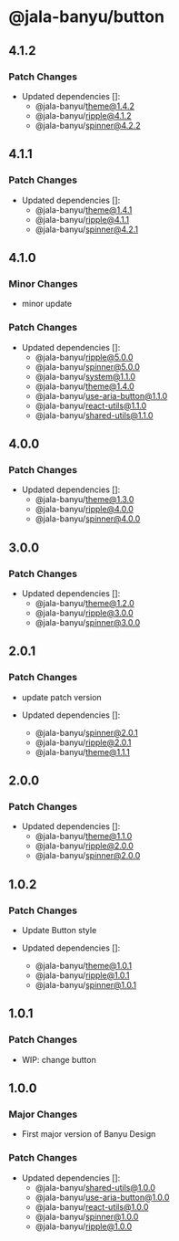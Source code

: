 # @jala-banyu/button

## 4.1.2

### Patch Changes

- Updated dependencies []:
  - @jala-banyu/theme@1.4.2
  - @jala-banyu/ripple@4.1.2
  - @jala-banyu/spinner@4.2.2

## 4.1.1

### Patch Changes

- Updated dependencies []:
  - @jala-banyu/theme@1.4.1
  - @jala-banyu/ripple@4.1.1
  - @jala-banyu/spinner@4.2.1

## 4.1.0

### Minor Changes

- minor update

### Patch Changes

- Updated dependencies []:
  - @jala-banyu/ripple@5.0.0
  - @jala-banyu/spinner@5.0.0
  - @jala-banyu/system@1.1.0
  - @jala-banyu/theme@1.4.0
  - @jala-banyu/use-aria-button@1.1.0
  - @jala-banyu/react-utils@1.1.0
  - @jala-banyu/shared-utils@1.1.0

## 4.0.0

### Patch Changes

- Updated dependencies []:
  - @jala-banyu/theme@1.3.0
  - @jala-banyu/ripple@4.0.0
  - @jala-banyu/spinner@4.0.0

## 3.0.0

### Patch Changes

- Updated dependencies []:
  - @jala-banyu/theme@1.2.0
  - @jala-banyu/ripple@3.0.0
  - @jala-banyu/spinner@3.0.0

## 2.0.1

### Patch Changes

- update patch version

- Updated dependencies []:
  - @jala-banyu/spinner@2.0.1
  - @jala-banyu/ripple@2.0.1
  - @jala-banyu/theme@1.1.1

## 2.0.0

### Patch Changes

- Updated dependencies []:
  - @jala-banyu/theme@1.1.0
  - @jala-banyu/ripple@2.0.0
  - @jala-banyu/spinner@2.0.0

## 1.0.2

### Patch Changes

- Update Button style

- Updated dependencies []:
  - @jala-banyu/theme@1.0.1
  - @jala-banyu/ripple@1.0.1
  - @jala-banyu/spinner@1.0.1

## 1.0.1

### Patch Changes

- WIP: change button

## 1.0.0

### Major Changes

- First major version of Banyu Design

### Patch Changes

- Updated dependencies []:
  - @jala-banyu/shared-utils@1.0.0
  - @jala-banyu/use-aria-button@1.0.0
  - @jala-banyu/react-utils@1.0.0
  - @jala-banyu/spinner@1.0.0
  - @jala-banyu/ripple@1.0.0
